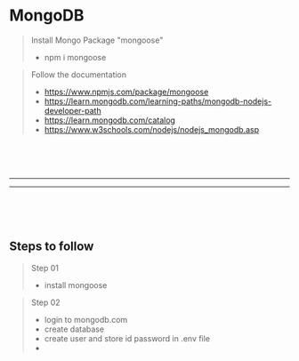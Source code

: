 # MongoDB

> Install Mongo Package "mongoose"
> - npm i mongoose

> Follow the documentation
> - https://www.npmjs.com/package/mongoose
> - https://learn.mongodb.com/learning-paths/mongodb-nodejs-developer-path
> - https://learn.mongodb.com/catalog
> - https://www.w3schools.com/nodejs/nodejs_mongodb.asp
> 

<br/><br/><br/>
<hr/>
<hr/>
<br/><br/><br>

## Steps to follow

> Step 01
> - install mongoose

> Step 02
> - login to mongodb.com 
> - create database 
> - create user and store id password in .env file
> - 
